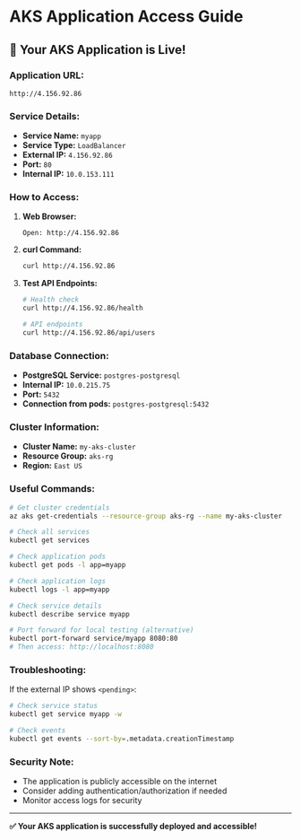 # AKS Application Access Guide

## 🚀 Your AKS Application is Live!

### **Application URL:**
```
http://4.156.92.86
```

### **Service Details:**
- **Service Name:** `myapp`
- **Service Type:** `LoadBalancer`
- **External IP:** `4.156.92.86`
- **Port:** `80`
- **Internal IP:** `10.0.153.111`

### **How to Access:**

1. **Web Browser:**
   ```
   Open: http://4.156.92.86
   ```

2. **curl Command:**
   ```bash
   curl http://4.156.92.86
   ```

3. **Test API Endpoints:**
   ```bash
   # Health check
   curl http://4.156.92.86/health
   
   # API endpoints
   curl http://4.156.92.86/api/users
   ```

### **Database Connection:**
- **PostgreSQL Service:** `postgres-postgresql`
- **Internal IP:** `10.0.215.75`
- **Port:** `5432`
- **Connection from pods:** `postgres-postgresql:5432`

### **Cluster Information:**
- **Cluster Name:** `my-aks-cluster`
- **Resource Group:** `aks-rg`
- **Region:** `East US`

### **Useful Commands:**

```bash
# Get cluster credentials
az aks get-credentials --resource-group aks-rg --name my-aks-cluster

# Check all services
kubectl get services

# Check application pods
kubectl get pods -l app=myapp

# Check application logs
kubectl logs -l app=myapp

# Check service details
kubectl describe service myapp

# Port forward for local testing (alternative)
kubectl port-forward service/myapp 8080:80
# Then access: http://localhost:8080
```

### **Troubleshooting:**

If the external IP shows `<pending>`:
```bash
# Check service status
kubectl get service myapp -w

# Check events
kubectl get events --sort-by=.metadata.creationTimestamp
```

### **Security Note:**
- The application is publicly accessible on the internet
- Consider adding authentication/authorization if needed
- Monitor access logs for security

---
**✅ Your AKS application is successfully deployed and accessible!**